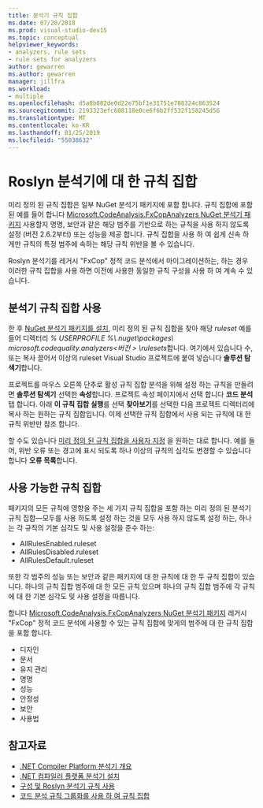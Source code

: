 ```yaml
---
title: 분석기 규칙 집합
ms.date: 07/20/2018
ms.prod: visual-studio-dev15
ms.topic: conceptual
helpviewer_keywords:
- analyzers, rule sets
- rule sets for analyzers
author: gewarren
ms.author: gewarren
manager: jillfra
ms.workload:
- multiple
ms.openlocfilehash: d5a8b082de0d22e75bf1e31751e788324c863524
ms.sourcegitcommit: 2193323efc608118e0ce6f6b2ff532f158245d56
ms.translationtype: MT
ms.contentlocale: ko-KR
ms.lasthandoff: 01/25/2019
ms.locfileid: "55038632"
---
```

# <a name="rule-sets-for-roslyn-analyzers"></a>Roslyn 분석기에 대 한 규칙 집합

미리 정의 된 규칙 집합은 일부 NuGet 분석기 패키지에 포함 합니다. 규칙 집합에 포함 된 예를 들어 합니다 [Microsoft.CodeAnalysis.FxCopAnalyzers NuGet 분석기 패키지](https://www.nuget.org/packages/Microsoft.CodeAnalysis.FxCopAnalyzers/) 사용할지 명명, 보안과 같은 해당 범주를 기반으로 하는 규칙을 사용 하지 않도록 설정 (버전 2.6.2부터) 또는 성능을 제공 합니다. 규칙 집합을 사용 하 여 쉽게 신속 하 게만 규칙의 특정 범주에 속하는 해당 규칙 위반을 볼 수 있습니다.

Roslyn 분석기를 레거시 "FxCop" 정적 코드 분석에서 마이그레이션하는, 하는 경우 이러한 규칙 집합을 사용 하면 이전에 사용한 동일한 규칙 구성을 사용 하 여 계속 수 있습니다.

## <a name="use-analyzer-rule-sets"></a>분석기 규칙 집합 사용

한 후 [NuGet 분석기 패키지를 설치](install-roslyn-analyzers.md), 미리 정의 된 규칙 집합을 찾아 해당 *ruleset* 예를 들어 디렉터리 *% USERPROFILE %\\.nuget\packages\ microsoft.codequality.analyzers\<버전 > \rulesets*합니다. 여기에서 있습니다 수, 또는 복사 끌어서 이상의 ruleset Visual Studio 프로젝트에 붙여 넣습니다 **솔루션 탐색기**합니다.

프로젝트를 마우스 오른쪽 단추로 활성 규칙 집합 분석을 위해 설정 하는 규칙을 만들려면 **솔루션 탐색기** 선택한 **속성**합니다. 프로젝트 속성 페이지에서 선택 합니다 **코드 분석** 탭 합니다. 아래 **이 규칙 집합 실행**를 선택 **찾아보기**를 선택한 다음 프로젝트 디렉터리에 복사 하는 원하는 규칙 집합입니다. 이제 선택한 규칙 집합에서 사용 되는 규칙에 대 한 규칙 위반만 참조 합니다.

할 수도 있습니다 [미리 정의 된 규칙 집합을 사용자 지정](how-to-create-a-custom-rule-set.md#create-a-custom-rule-set) 을 원하는 대로 합니다. 예를 들어, 위반 오류 또는 경고에 표시 되도록 하나 이상의 규칙의 심각도 변경할 수 있습니다 합니다 **오류 목록**합니다.

## <a name="available-rule-sets"></a>사용 가능한 규칙 집합

패키지의 모든 규칙에 영향을 주는 세 가지 규칙 집합을 포함 하는 미리 정의 된 분석기 규칙 집합&mdash;모두를 사용 하도록 설정 하는 것을 모두 사용 하지 않도록 설정 하는, 하나는 각 규칙의 기본 심각도 및 사용 설정을 준수 하는:

- AllRulesEnabled.ruleset
- AllRulesDisabled.ruleset
- AllRulesDefault.ruleset

또한 각 범주의 성능 또는 보안과 같은 패키지에 대 한 규칙에 대 한 두 규칙 집합이 있습니다. 하나의 규칙 집합 범주에 대 한 모든 규칙 있으며 하나의 규칙 집합 범주에 각 규칙에 대 한 기본 심각도 및 사용 설정을 따릅니다.

 합니다 [Microsoft.CodeAnalysis.FxCopAnalyzers NuGet 분석기 패키지](https://www.nuget.org/packages/Microsoft.CodeAnalysis.FxCopAnalyzers/) 레거시 "FxCop" 정적 코드 분석에 사용할 수 있는 규칙 집합에 맞게의 범주에 대 한 규칙 집합을 포함 합니다.

- 디자인
- 문서
- 유지 관리
- 명명
- 성능
- 안정성
- 보안
- 사용법

## <a name="see-also"></a>참고자료

- [.NET Compiler Platform 분석기 개요](roslyn-analyzers-overview.md)
- [.NET 컴파일러 플랫폼 분석기 설치](install-roslyn-analyzers.md)
- [구성 및 Roslyn 분석기 규칙 사용](use-roslyn-analyzers.md)
- [코드 분석 규칙 그룹화를 사용 하 여 규칙 집합](using-rule-sets-to-group-code-analysis-rules.md)